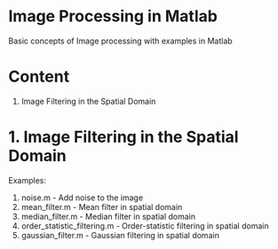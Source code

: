 # Image Processing in Matlab
Basic concepts of Image processing with examples in Matlab

# Content
1. Image Filtering in the Spatial Domain

# 1. Image Filtering in the Spatial Domain

Examples:
1. noise.m - Add noise to the image
2. mean_filter.m - Mean filter in spatial domain
3. median_filter.m - Median filter in spatial domain
4. order_statistic_filtering.m - Order-statistic filtering in spatial domain
5. gaussian_filter.m - Gaussian filtering in spatial domain